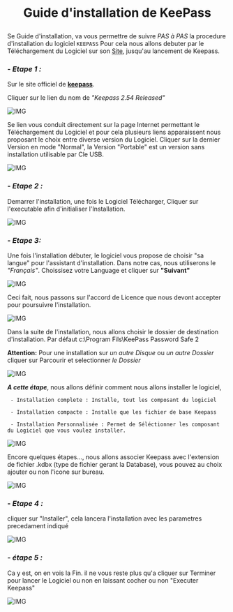 # <p align =center> Guide d'installation de KeePass </p>

Se Guide d'installation, va vous permettre de suivre _PAS à PAS_ la procedure d'installation du logiciel `KEEPASS`
Pour cela nous allons debuter par le Téléchargement du Logiciel sur son [Site](https://keepass.info/), jusqu'au lancement de Keepass.

### - _**Etape 1 :**_

Sur le site officiel de **[keepass](https://keepass.info/)**.

Cliquer sur le lien du nom de *"Keepass 2.54 Released"*

![IMG](https://github.com/michaelc31/Projet-image/blob/main/Install%200.png?raw=true)

Se lien vous conduit directement sur la page Internet permettant le Téléchargement du Logiciel et pour cela plusieurs liens apparaissent nous proposant le choix entre diverse version du Logiciel. Cliquer sur la dernier Version en mode "Normal", la Version "Portable" est un version sans installation utilisable par Cle USB.

![IMG](https://github.com/michaelc31/Projet-image/blob/main/install%201.png?raw=true)

### - _**Etape 2 :**_  

Demarrer l'installation, une fois le Logiciel Télécharger, Cliquer sur l'executable afin d'initialiser l'Installation.

![IMG](https://github.com/michaelc31/Projet-image/blob/main/install%202.png?raw=true)

### - ***Etape 3:***

Une fois l'installation débuter, le logiciel vous propose de choisir "sa langue" pour l'assistant d'installation.
Dans notre cas, nous utiliserons le _"Français"_.
Choissisez votre Language et cliquer sur **"Suivant"**

![IMG](https://github.com/michaelc31/Projet-image/blob/main/install%203.png?raw=true)

Ceci fait, nous passons sur l'accord de Licence que nous devont accepter pour poursuivre l'installation.

![IMG](https://github.com/michaelc31/Projet-image/blob/main/install%204.png?raw=true)

Dans la suite de l'installation, nous allons choisir le dossier de destination d'installation. Par défaut c:\Program Fils\KeePass Password Safe 2

**Attention:** Pour une installation sur _un autre Disque_ ou _un autre Dossier_ cliquer sur Parcourir et selectionner _le Dossier_

![IMG](https://github.com/michaelc31/Projet-image/blob/main/install%205.png?raw=true)

***A cette étape***, nous allons définir comment nous allons installer le logiciel,

     - Installation complete : Installe, tout les composant du logiciel
     
     - Installation compacte : Installe que les fichier de base Keepass 
     
     - Installation Personnalisée : Permet de Séléctionner les composant du Logiciel que vous voulez installer.

![IMG](https://github.com/michaelc31/Projet-image/blob/main/install%206.png?raw=true)

Encore quelques étapes..., nous allons associer Keepass avec l'extension de fichier .kdbx (type de fichier gerant la Database), vous pouvez au choix ajouter ou non l'icone sur bureau.

![IMG](https://github.com/michaelc31/Projet-image/blob/main/install%207.png?raw=true)

### - _**Etape 4 :**_

cliquer sur "Installer", cela lancera l'installation avec les parametres precedament indiqué

![IMG](https://github.com/michaelc31/Projet-image/blob/main/install%208.png?raw=true)

### - ***étape 5 :***

 Ca y est, on en vois la Fin. il ne vous reste plus qu'a cliquer sur Terminer pour lancer le Logiciel ou non en laissant cocher ou non "Executer Keepass"

![IMG](https://github.com/michaelc31/Projet-image/blob/main/install%209.png?raw=truegit)
